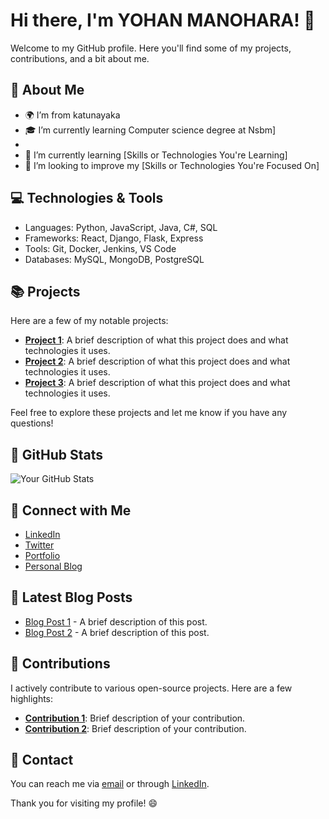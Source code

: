 # Hi there, I'm YOHAN MANOHARA! 👋

Welcome to my GitHub profile.  Here you'll find some of my projects, contributions, and a bit about me.

## 🚀 About Me

- 🌍 I’m from katunayaka
- 🎓 I’m currently learning Computer science degree at Nsbm]
-
- 🌱 I’m currently learning [Skills or Technologies You're Learning]
- 🔭 I’m looking to improve my [Skills or Technologies You're Focused On]

## 💻 Technologies & Tools

- Languages: Python, JavaScript, Java, C#, SQL
- Frameworks: React, Django, Flask, Express
- Tools: Git, Docker, Jenkins, VS Code
- Databases: MySQL, MongoDB, PostgreSQL

## 📚 Projects

Here are a few of my notable projects:

- **[Project 1](link-to-project)**: A brief description of what this project does and what technologies it uses.
- **[Project 2](link-to-project)**: A brief description of what this project does and what technologies it uses.
- **[Project 3](link-to-project)**: A brief description of what this project does and what technologies it uses.

Feel free to explore these projects and let me know if you have any questions!

## 🌟 GitHub Stats

![Your GitHub Stats](https://github-readme-stats.vercel.app/api?username=your-github-username&show_icons=true&hide_title=true&count_private=true&hide=prs&theme=radical)

## 🤝 Connect with Me

- [LinkedIn](https://www.linkedin.com/in/your-profile)
- [Twitter](https://twitter.com/your-profile)
- [Portfolio](https://your-portfolio.com)
- [Personal Blog](https://your-blog.com)

## 📝 Latest Blog Posts

- [Blog Post 1](link-to-blog-post) - A brief description of this post.
- [Blog Post 2](link-to-blog-post) - A brief description of this post.

## 📢 Contributions

I actively contribute to various open-source projects. Here are a few highlights:

- **[Contribution 1](link-to-contribution)**: Brief description of your contribution.
- **[Contribution 2](link-to-contribution)**: Brief description of your contribution.

## 📩 Contact

You can reach me via [email](mailto:your-email@example.com) or through [LinkedIn](https://www.linkedin.com/in/your-profile).

Thank you for visiting my profile! 😄
